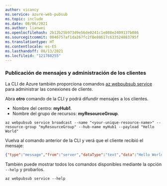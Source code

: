 ```yaml
---
author: vicancy
ms.service: azure-web-pubsub
ms.topic: include
ms.date: 08/06/2021
ms.author: lianwei
ms.openlocfilehash: 2b12b25b973d9e56de0241c1e088e2409137b086
ms.sourcegitcommit: 0046757af1da267fc2f0e88617c633524883795f
ms.translationtype: HT
ms.contentlocale: es-ES
ms.lasthandoff: 08/13/2021
ms.locfileid: "121788255"
---
```

### <a name="publish-messages-and-manage-the-clients"></a>Publicación de mensajes y administración de los clientes

La CLI de Azure también proporciona comandos [az webpubsub service](/cli/azure/webpubsub/service) para administrar las conexiones de cliente.

Abra **otro** comando de la CLI y podrá difundir mensajes a los clientes.

- Nombre del centro: **myHub1**.
- Nombre del grupo de recursos: **myResourceGroup**.

```azurecli-interactive
az webpubsub service broadcast --name "<your-unique-resource-name>" --resource-group "myResourceGroup" --hub-name myHub1 --payload "Hello World"
```

Vuelva al comando anterior de la CLI y verá que el cliente recibió el mensaje:
```JSON
{"type":"message","from":"server","dataType":"text","data":"Hello World"}
```

También puede mostrar todos los comandos disponibles mediante la opción `--help` y probarlos.

```azurecli-interactive
az webpubsub service --help
```
